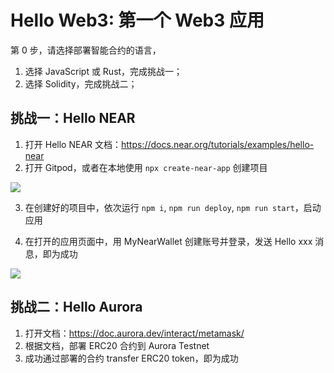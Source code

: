 # Hello Web3: 第一个 Web3 应用

第 0 步，请选择部署智能合约的语言， 

1. 选择 JavaScript 或 Rust，完成挑战一；
2. 选择 Solidity，完成挑战二；


## 挑战一：Hello NEAR

1. 打开 Hello NEAR 文档：https://docs.near.org/tutorials/examples/hello-near
2. 打开 Gitpod，或者在本地使用 `npx create-near-app` 创建项目

![](https://i.imgur.com/BxfTU0A.png)


3. 在创建好的项目中，依次运行 `npm i`, `npm run deploy`, `npm run start`，启动应用

<!-- ![](https://i.imgur.com/cTiUr8V.png)
 -->

4. 在打开的应用页面中，用 MyNearWallet 创建账号并登录，发送 Hello xxx 消息，即为成功

![](https://i.imgur.com/BcJ2gtB.png)



## 挑战二：Hello Aurora

1. 打开文档：https://doc.aurora.dev/interact/metamask/
2. 根据文档，部署 ERC20 合约到 Aurora Testnet
3. 成功通过部署的合约 transfer ERC20 token，即为成功

